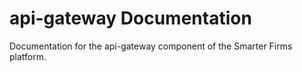 # api-gateway Documentation

Documentation for the api-gateway component of the Smarter Firms platform.

